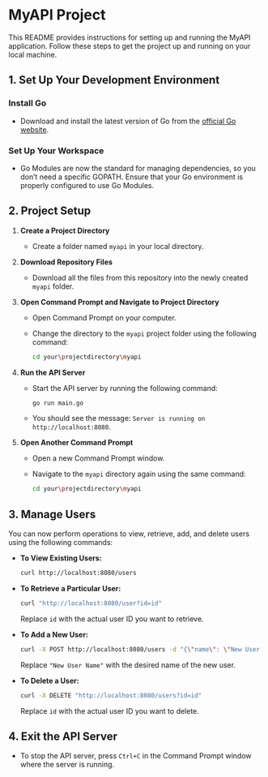 # MyAPI Project

This README provides instructions for setting up and running the MyAPI application. Follow these steps to get the project up and running on your local machine.

## 1. Set Up Your Development Environment

### Install Go
- Download and install the latest version of Go from the [official Go website](https://golang.org/dl/).

### Set Up Your Workspace
- Go Modules are now the standard for managing dependencies, so you don’t need a specific GOPATH. Ensure that your Go environment is properly configured to use Go Modules.

## 2. Project Setup

1. **Create a Project Directory**
   - Create a folder named `myapi` in your local directory.

2. **Download Repository Files**
   - Download all the files from this repository into the newly created `myapi` folder.

3. **Open Command Prompt and Navigate to Project Directory**
   - Open Command Prompt on your computer.
   - Change the directory to the `myapi` project folder using the following command:

     ```bash
     cd your\projectdirectory\myapi
     ```

4. **Run the API Server**
   - Start the API server by running the following command:

     ```bash
     go run main.go
     ```

   - You should see the message: `Server is running on http://localhost:8080`.

5. **Open Another Command Prompt**
   - Open a new Command Prompt window.
   - Navigate to the `myapi` directory again using the same command:

     ```bash
     cd your\projectdirectory\myapi
     ```

## 3. Manage Users

You can now perform operations to view, retrieve, add, and delete users using the following commands:

- **To View Existing Users:**

  ```bash
  curl http://localhost:8080/users
  ```

- **To Retrieve a Particular User:**

  ```bash
  curl "http://localhost:8080/user?id=id"
  ```

  Replace `id` with the actual user ID you want to retrieve.

- **To Add a New User:**

  ```bash
  curl -X POST http://localhost:8080/users -d "{\"name\": \"New User Name\"}" -H "Content-Type: application/json"
  ```

  Replace `"New User Name"` with the desired name of the new user.

- **To Delete a User:**

  ```bash
  curl -X DELETE "http://localhost:8080/users?id=id"
  ```

  Replace `id` with the actual user ID you want to delete.

## 4. Exit the API Server

- To stop the API server, press `Ctrl+C` in the Command Prompt window where the server is running.
